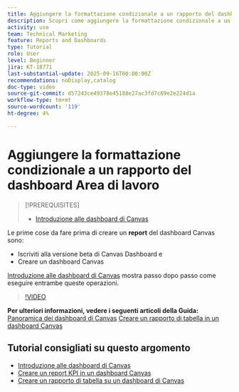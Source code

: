 ```yaml
---
title: Aggiungere la formattazione condizionale a un rapporto del dashboard Area di lavoro
description: Scopri come aggiungere la formattazione condizionale a un rapporto del dashboard di Canvas.
activity: use
team: Technical Marketing
feature: Reports and Dashboards
type: Tutorial
role: User
level: Beginner
jira: KT-18771
last-substantial-update: 2025-09-16T00:00:00Z
recommendations: noDisplay,catalog
doc-type: video
source-git-commit: d57243ce49378e45188e27ac3fd7c69e2e224d1a
workflow-type: tm+mt
source-wordcount: '119'
ht-degree: 4%

---
```


# Aggiungere la formattazione condizionale a un rapporto del dashboard Area di lavoro

>[!PREREQUISITES]
>
>* [Introduzione alle dashboard di Canvas](/help/reporting/canvas-dashboards/introduction-to-canvas-dashboards.md)

Le prime cose da fare prima di creare un **report** del dashboard Canvas sono:

* Iscriviti alla versione beta di Canvas Dashboard e
* Creare un dashboard Canvas

[Introduzione alle dashboard di Canvas](/help/reporting/canvas-dashboards/introduction-to-canvas-dashboards.md) mostra passo dopo passo come eseguire entrambe queste operazioni.

>[!VIDEO](https://video.tv.adobe.com/v/3474973/?quality=12&learn=on&enablevpops)

**Per ulteriori informazioni, vedere i seguenti articoli della Guida:**
[Panoramica dei dashboard di Canvas](https://experienceleague.adobe.com/en/docs/workfront/using/reporting/canvas-dashboards/canvas-dashboards-overview)
[Creare un rapporto di tabella in un dashboard Canvas](https://experienceleague.adobe.com/en/docs/workfront/using/reporting/canvas-dashboards/add-reports/build-table-report)

## Tutorial consigliati su questo argomento

* [Introduzione alle dashboard di Canvas](/help/reporting/canvas-dashboards/introduction-to-canvas-dashboards.md)
* [Creare un report KPI in un dashboard Canvas](/help/reporting/canvas-dashboards/create-a-kpi-report-on-a-canvas-dashboard.md)
* [Creare un rapporto di tabella su un dashboard di Canvas](/help/reporting/canvas-dashboards/create-a-table-report-on-a-canvas-dashboard.md)

